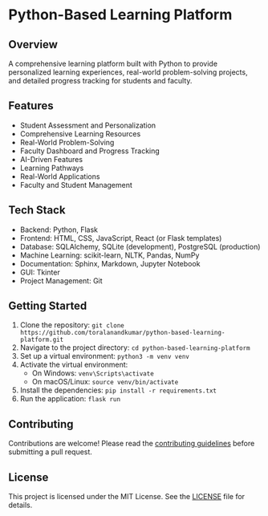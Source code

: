 # Python-Based Learning Platform

## Overview
A comprehensive learning platform built with Python to provide personalized learning experiences, real-world problem-solving projects, and detailed progress tracking for students and faculty.

## Features
- Student Assessment and Personalization
- Comprehensive Learning Resources
- Real-World Problem-Solving
- Faculty Dashboard and Progress Tracking
- AI-Driven Features
- Learning Pathways
- Real-World Applications
- Faculty and Student Management

## Tech Stack
- Backend: Python, Flask
- Frontend: HTML, CSS, JavaScript, React (or Flask templates)
- Database: SQLAlchemy, SQLite (development), PostgreSQL (production)
- Machine Learning: scikit-learn, NLTK, Pandas, NumPy
- Documentation: Sphinx, Markdown, Jupyter Notebook
- GUI: Tkinter
- Project Management: Git

## Getting Started
1. Clone the repository: `git clone https://github.com/toralanandkumar/python-based-learning-platform.git`
2. Navigate to the project directory: `cd python-based-learning-platform`
3. Set up a virtual environment: `python3 -m venv venv`
4. Activate the virtual environment:
   - On Windows: `venv\Scripts\activate`
   - On macOS/Linux: `source venv/bin/activate`
5. Install the dependencies: `pip install -r requirements.txt`
6. Run the application: `flask run`

## Contributing
Contributions are welcome! Please read the [contributing guidelines](CONTRIBUTING.md) before submitting a pull request.

## License
This project is licensed under the MIT License. See the [LICENSE](LICENSE) file for details.